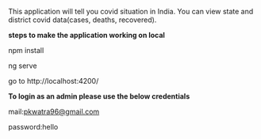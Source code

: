 This application will tell you covid situation in India. You can view state and district covid data(cases, deaths, recovered). 


**steps to make the application working on local**

npm install

ng serve

go to http://localhost:4200/



**To login as an admin please use the below credentials**

mail:pkwatra96@gmail.com

password:hello





